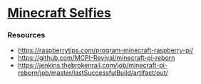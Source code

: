 # [Minecraft Selfies](https://projects.raspberrypi.org/en/projects/minecraft-selfies)


### Resources

- https://raspberrytips.com/program-minecraft-raspberry-pi/
- https://github.com/MCPI-Revival/minecraft-pi-reborn
- https://jenkins.thebrokenrail.com/job/minecraft-pi-reborn/job/master/lastSuccessfulBuild/artifact/out/
